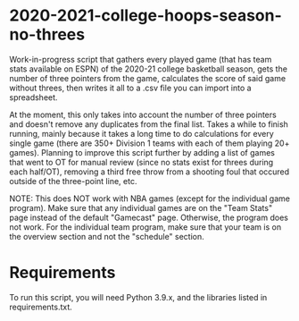 # 2020-2021-college-hoops-season-no-threes
Work-in-progress script that gathers every played game (that has team stats available on ESPN) of the 2020-21 college basketball season, gets the number of three pointers from the game, calculates the score of said game without threes, then writes it all to a .csv file you can import into a spreadsheet.

At the moment, this only takes into account the number of three pointers and doesn't remove any duplicates from the final list. Takes a while to finish running, mainly because it takes a long time to do calculations for every single game (there are 350+ Division 1 teams with each of them playing 20+ games). Planning to improve this script further by adding a list of games that went to OT for manual review (since no stats exist for threes during each half/OT), removing a third free throw from a shooting foul that occured outside of the three-point line, etc.

NOTE: This does NOT work with NBA games (except for the individual game program). Make sure that any individual games are on the "Team Stats" page instead of the default "Gamecast" page. Otherwise, the program does not work. For the individual team program, make sure that your team is on the overview section and not the "schedule" section.

# Requirements
To run this script, you will need Python 3.9.x, and the libraries listed in requirements.txt.
